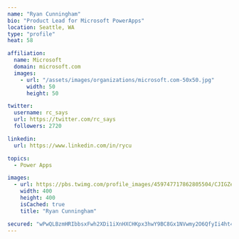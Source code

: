 ```yaml
---
name: "Ryan Cunningham"
bio: "Product Lead for Microsoft PowerApps"
location: Seattle, WA
type: "profile"
heat: 58

affiliation:
  name: Microsoft
  domain: microsoft.com
  images:
    - url: "/assets/images/organizations/microsoft.com-50x50.jpg"
      width: 50
      height: 50

twitter:
  username: rc_says
  url: https://twitter.com/rc_says
  followers: 2720

linkedin:
  url: https://www.linkedin.com/in/rycu

topics:
  - Power Apps

images:
  - url: https://pbs.twimg.com/profile_images/459747717862805504/CJIGZejd_400x400.png
    width: 400
    height: 400
    isCached: true
    title: "Ryan Cunningham"

secured: "wPwQLBzmHRIbbsxFwh2XDi1iXnHXCHKpx3hwY9BC8Gx1NVwmy2O6QfyIi4ht4aANlCZyzgEYxPPq7zOaPS3OhPUiLzEN4+dFCQzARnqZUEHU2WU9Q80kjXGKk12w11aiQXDjR2FwiNbGjBQzNwQnCuhwPArpaM9Jk63XWw00gzifHZM5Z1widn84fq2+sf31jEeHC1ZjIYN6/AHB74nW4LEd7RQs6EVJFVmV0pgcvUwMq30dLP7wxeK1CFFEdrQMgL+y1XOCOJkoZMzUxjpsH7Gsh3BfD+azACV4ttph1a8k1mUGbmMlBI5bqtlvN+RDdgHhm5QWaTy2LfFm+2Lhr44APB1wdNTJhFAuGYduJ6HEIvwA02chnqk94dyjW0QuSwT7EIraE0JR4ZqIuApeVHQgZbmIYdxkM0yoPjJRRZw=;JS90OzBMMlyBjaLtoX+q2A=="
---
```


